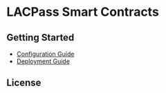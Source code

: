 # LACPass Smart Contracts

## Getting Started

- [Configuration Guide](docs/tech/configuration.md)
- [Deployment Guide](docs/tech/deployment.md)

## License

